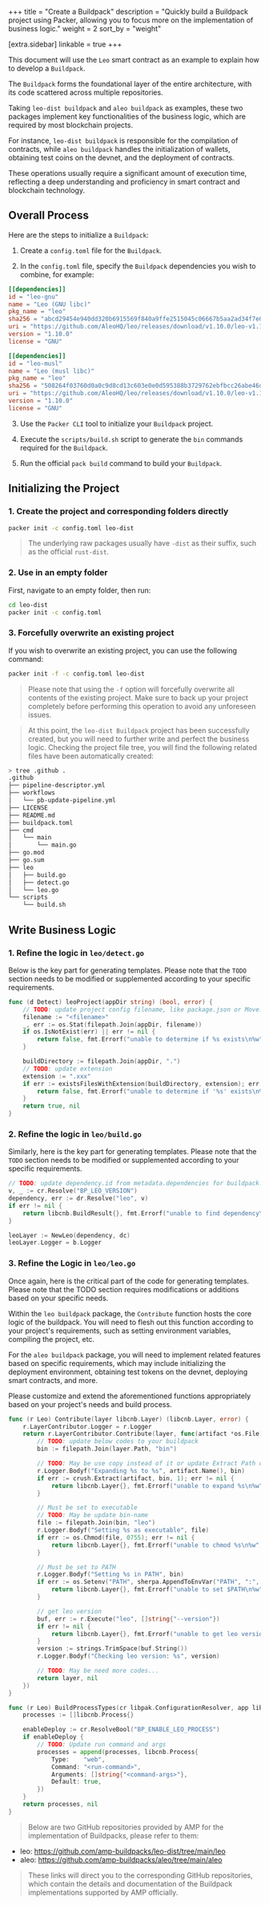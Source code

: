 +++
title = "Create a Buildpack"
description = "Quickly build a Buildpack project using Packer, allowing you to focus more on the implementation of business logic."
weight = 2
sort_by = "weight"

[extra.sidebar]
linkable = true
+++

This document will use the `Leo` smart contract as an example to explain how to develop a `Buildpack`.

The `Buildpack` forms the foundational layer of the entire architecture, with its code scattered across multiple repositories.

Taking `leo-dist buildpack` and `aleo buildpack` as examples, these two packages implement key functionalities of the business logic, which are required by most blockchain projects.

For instance, `leo-dist buildpack` is responsible for the compilation of contracts, while `aleo buildpack` handles the initialization of wallets, obtaining test coins on the devnet, and the deployment of contracts.

These operations usually require a significant amount of execution time, reflecting a deep understanding and proficiency in smart contract and blockchain technology.

## Overall Process

Here are the steps to initialize a `Buildpack`:

1. Create a `config.toml` file for the `Buildpack`.

2. In the `config.toml` file, specify the `Buildpack` dependencies you wish to combine, for example:

```toml
[[dependencies]]
id = "leo-gnu"
name = "Leo (GNU libc)"
pkg_name = "leo"
sha256 = "abcd29454e940dd320b6915569f840a9ffe2515045c06667b5aa2ad34f7e0320"
uri = "https://github.com/AleoHQ/leo/releases/download/v1.10.0/leo-v1.10.0-x86_64-unknown-linux-gnu.zip"
version = "1.10.0"
license = "GNU"

[[dependencies]]
id = "leo-musl"
name = "Leo (musl libc)"
pkg_name = "leo"
sha256 = "508264f03760d0a0c9d8cd13c603e0e0d595388b3729762ebfbcc26abe46d667"
uri = "https://github.com/AleoHQ/leo/releases/download/v1.10.0/leo-v1.10.0-x86_64-unknown-linux-musl.zip"
version = "1.10.0"
license = "GNU"
```

3. Use the `Packer CLI` tool to initialize your `Buildpack` project.

4. Execute the `scripts/build.sh` script to generate the `bin` commands required for the `Buildpack`.

5. Run the official `pack build` command to build your `Buildpack`.

## Initializing the Project

### 1. Create the project and corresponding folders directly

```bash
packer init -c config.toml leo-dist
```

> The underlying raw packages usually have `-dist` as their suffix, such as the official `rust-dist`.

### 2. Use in an empty folder

First, navigate to an empty folder, then run:

```bash
cd leo-dist
packer init -c config.toml
```

### 3. Forcefully overwrite an existing project

If you wish to overwrite an existing project, you can use the following command:

```bash
packer init -f -c config.toml leo-dist
```

> Please note that using the `-f` option will forcefully overwrite all contents of the existing project. Make sure to back up your project completely before performing this operation to avoid any unforeseen issues.

> At this point, the `leo-dist Buildpack` project has been successfully created, but you will need to further write and perfect the business logic.
Checking the project file tree, you will find the following related files have been automatically created:

```bash
> tree .github .
.github
├── pipeline-descriptor.yml
├── workflows
│   └── pb-update-pipeline.yml
├── LICENSE
├── README.md
├── buildpack.toml
├── cmd
│   └── main
│       └── main.go
├── go.mod
├── go.sum
├── leo
│   ├── build.go
│   ├── detect.go
│   └── leo.go
└── scripts
    └── build.sh
```

## Write Business Logic

### 1. Refine the logic in `leo/detect.go`

Below is the key part for generating templates. Please note that the `TODO` section needs to be modified or supplemented according to your specific requirements.

```go
func (d Detect) leoProject(appDir string) (bool, error) {
	// TODO: update project config filename, like package.json or Move.toml
	filename := "<filename>"
	_, err := os.Stat(filepath.Join(appDir, filename))
	if os.IsNotExist(err) || err != nil {
		return false, fmt.Errorf("unable to determine if %s exists\n%w", filename, err)
	}

	buildDirectory := filepath.Join(appDir, ".")
	// TODO: update extension
	extension := ".xxx"
	if err := existsFilesWithExtension(buildDirectory, extension); err != nil {
		return false, fmt.Errorf("unable to determine if '%s' exists\n%w", extension, err)
	}
	return true, nil
}
```

### 2. Refine the logic in `leo/build.go`

Similarly, here is the key part for generating templates. Please note that the `TODO` section needs to be modified or supplemented according to your specific requirements.

```go
// TODO: update dependency.id from metadata.dependencies for buildpack.toml
v, _ := cr.Resolve("BP_LEO_VERSION")
dependency, err := dr.Resolve("leo", v)
if err != nil {
    return libcnb.BuildResult{}, fmt.Errorf("unable to find dependency\n%w", err)
}

leoLayer := NewLeo(dependency, dc)
leoLayer.Logger = b.Logger
```

### 3. Refine the Logic in `leo/leo.go`

Once again, here is the critical part of the code for generating templates. Please note that the TODO section requires modifications or additions based on your specific needs.

Within the `leo buildpack` package, the `Contribute` function hosts the core logic of the buildpack. You will need to flesh out this function according to your project's requirements, such as setting environment variables, compiling the project, etc.

For the `aleo buildpack` package, you will need to implement related features based on specific requirements, which may include initializing the deployment environment, obtaining test tokens on the devnet, deploying smart contracts, and more.

Please customize and extend the aforementioned functions appropriately based on your project's needs and build process.

```go
func (r Leo) Contribute(layer libcnb.Layer) (libcnb.Layer, error) {
	r.LayerContributor.Logger = r.Logger
	return r.LayerContributor.Contribute(layer, func(artifact *os.File) (libcnb.Layer, error) {
		// TODO: update below codes to your buildpack
		bin := filepath.Join(layer.Path, "bin")

		// TODO: May be use copy instead of it or update Extract Path or stripComponents=1
		r.Logger.Bodyf("Expanding %s to %s", artifact.Name(), bin)
		if err := crush.Extract(artifact, bin, 1); err != nil {
			return libcnb.Layer{}, fmt.Errorf("unable to expand %s\n%w", artifact.Name(), err)
		}

		// Must be set to executable
		// TODO: May be update bin-name
		file := filepath.Join(bin, "leo")
		r.Logger.Bodyf("Setting %s as executable", file)
		if err := os.Chmod(file, 0755); err != nil {
			return libcnb.Layer{}, fmt.Errorf("unable to chmod %s\n%w", file, err)
		}

		// Must be set to PATH
		r.Logger.Bodyf("Setting %s in PATH", bin)
		if err := os.Setenv("PATH", sherpa.AppendToEnvVar("PATH", ":", bin)); err != nil {
			return libcnb.Layer{}, fmt.Errorf("unable to set $PATH\n%w", err)
		}

		// get leo version
		buf, err := r.Execute("leo", []string{"--version"})
		if err != nil {
			return libcnb.Layer{}, fmt.Errorf("unable to get leo version\n%w", err)
		}
		version := strings.TrimSpace(buf.String())
		r.Logger.Bodyf("Checking leo version: %s", version)

		// TODO: May be need more codes...
		return layer, nil
	})
}

func (r Leo) BuildProcessTypes(cr libpak.ConfigurationResolver, app libcnb.Application) ([]libcnb.Process, error) {
	processes := []libcnb.Process{}

	enableDeploy := cr.ResolveBool("BP_ENABLE_LEO_PROCESS")
	if enableDeploy {
		// TODO: Update run command and args
		processes = append(processes, libcnb.Process{
			Type:    "web",
			Command: "<run-command>",
			Arguments: []string{"<command-args>"},
			Default: true,
		})
	}
	return processes, nil
}
```

> Below are two GitHub repositories provided by AMP for the implementation of Buildpacks, please refer to them:

* leo: https://github.com/amp-buildpacks/leo-dist/tree/main/leo
* aleo: https://github.com/amp-buildpacks/aleo/tree/main/aleo

> These links will direct you to the corresponding GitHub repositories, which contain the details and documentation of the Buildpack implementations supported by AMP officially.
